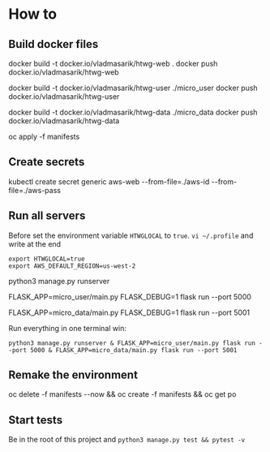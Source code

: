 # How to

## Build docker files



docker build -t docker.io/vladmasarik/htwg-web .
docker push docker.io/vladmasarik/htwg-web

docker build -t docker.io/vladmasarik/htwg-user ./micro_user
docker push docker.io/vladmasarik/htwg-user

docker build -t docker.io/vladmasarik/htwg-data ./micro_data
docker push docker.io/vladmasarik/htwg-data





oc apply -f manifests



## Create secrets
kubectl create secret generic aws-web --from-file=./aws-id --from-file=./aws-pass


## Run all servers

Before set the environment variable `HTWGLOCAL` to `true`.
`vi ~/.profile` and write at the end 

```
export HTWGLOCAL=true
export AWS_DEFAULT_REGION=us-west-2
```


python3 manage.py runserver


FLASK_APP=micro_user/main.py FLASK_DEBUG=1 flask run --port 5000


FLASK_APP=micro_data/main.py FLASK_DEBUG=1 flask run --port 5001

Run everything in one terminal win:
```
python3 manage.py runserver & FLASK_APP=micro_user/main.py flask run --port 5000 & FLASK_APP=micro_data/main.py flask run --port 5001 
```


## Remake the environment

oc delete -f manifests --now && oc create -f manifests && oc get po 

## Start tests
Be in the root of this project and `python3 manage.py test && pytest -v`
